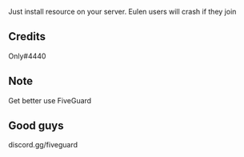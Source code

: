 Just install resource on your server. Eulen users will crash if they join

## Credits
Only#4440

## Note

Get better use FiveGuard

## Good guys

discord.gg/fiveguard